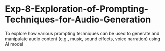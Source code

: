 # Exp-8-Exploration-of-Prompting-Techniques-for-Audio-Generation
To explore how various prompting techniques can be used to generate and manipulate audio content (e.g., music, sound effects, voice narration) using AI model
